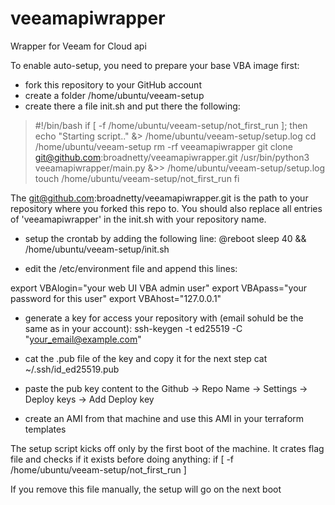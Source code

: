 # veeamapiwrapper

Wrapper for Veeam for Cloud api 


To enable auto-setup, you need to prepare your base VBA image first:
- fork this repository to your GitHub account
- create a folder /home/ubuntu/veeam-setup
- create there a file init.sh and put there the following:

>#!/bin/bash
>if [ -f /home/ubuntu/veeam-setup/not_first_run ]; then
>  echo "Starting script.." &> /home/ubuntu/veeam-setup/setup.log
>  cd /home/ubuntu/veeam-setup
>  rm -rf veeamapiwrapper
>  git clone git@github.com:broadnetty/veeamapiwrapper.git
>  /usr/bin/python3 veeamapiwrapper/main.py &>> /home/ubuntu/veeam-setup/setup.log
>  touch /home/ubuntu/veeam-setup/not_first_run
>fi

The git@github.com:broadnetty/veeamapiwrapper.git is the path to your repository where you forked this repo to.
You should also replace all entries of 'veeamapiwrapper' in the init.sh with your repository name. 

- setup the crontab by adding the following line:
@reboot sleep 40 && /home/ubuntu/veeam-setup/init.sh

- edit the /etc/environment file and append this lines:

export VBAlogin="your web UI VBA admin user"
export VBApass="your password for this user"
export VBAhost="127.0.0.1"

- generate a key for access your repository with (email sohuld be the same as in your account):
ssh-keygen -t ed25519 -C "your_email@example.com"

- cat the .pub file of the key and copy it for the next step
cat ~/.ssh/id_ed25519.pub

- paste the pub key content to the Github -> Repo Name -> Settings -> Deploy keys -> Add Deploy key

- create an AMI from that machine and use this AMI in your terraform templates

The setup script kicks off only by the first boot of the machine. It crates flag file and checks if it exists before doing anything:
if [ -f /home/ubuntu/veeam-setup/not_first_run ]

If you remove this file manually, the setup will go on the next boot
